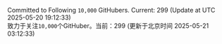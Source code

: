 Committed to Following `10,000` GitHubers. Current: <!-- FOLLOWING_COUNT -->299<!-- FOLLOWING_COUNT --> (Update at UTC <!-- LAST_UPDATED -->2025-05-20 19:12:33<!-- LAST_UPDATED -->)<br>
致力于关注`10,000`个GitHuber。当前：<!-- FOLLOWING_COUNT -->299<!-- FOLLOWING_COUNT --> (更新于北京时间 <!-- LAST_UPDATED_CST -->2025-05-21 03:12:33<!-- LAST_UPDATED_CST -->)
